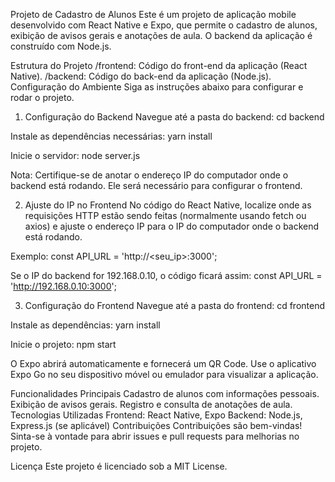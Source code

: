 Projeto de Cadastro de Alunos
Este é um projeto de aplicação mobile desenvolvido com React Native e Expo, que permite o cadastro de alunos, exibição de avisos gerais e anotações de aula. O backend da aplicação é construído com Node.js.

Estrutura do Projeto
/frontend: Código do front-end da aplicação (React Native).
/backend: Código do back-end da aplicação (Node.js).
Configuração do Ambiente
Siga as instruções abaixo para configurar e rodar o projeto.

1. Configuração do Backend
Navegue até a pasta do backend:
cd backend

Instale as dependências necessárias:
yarn install

Inicie o servidor:
node server.js

Nota: Certifique-se de anotar o endereço IP do computador onde o backend está rodando. Ele será necessário para configurar o frontend.

2. Ajuste do IP no Frontend
No código do React Native, localize onde as requisições HTTP estão sendo feitas (normalmente usando fetch ou axios) e ajuste o endereço IP para o IP do computador onde o backend está rodando.

Exemplo:
const API_URL = 'http://<seu_ip>:3000';

Se o IP do backend for 192.168.0.10, o código ficará assim:
const API_URL = 'http://192.168.0.10:3000';

3. Configuração do Frontend
Navegue até a pasta do frontend:
cd frontend

Instale as dependências:
yarn install

Inicie o projeto:
npm start

O Expo abrirá automaticamente e fornecerá um QR Code. Use o aplicativo Expo Go no seu dispositivo móvel ou emulador para visualizar a aplicação.

Funcionalidades Principais
Cadastro de alunos com informações pessoais.
Exibição de avisos gerais.
Registro e consulta de anotações de aula.
Tecnologias Utilizadas
Frontend: React Native, Expo
Backend: Node.js, Express.js (se aplicável)
Contribuições
Contribuições são bem-vindas!
Sinta-se à vontade para abrir issues e pull requests para melhorias no projeto.

Licença
Este projeto é licenciado sob a MIT License.
